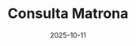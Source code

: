 ---
title: Consulta Matrona
layout: default
modal-id: 6
date: 2025-10-11

# preview del video de IG (copiada a mano)
thumbnail: "https://scontent.cdninstagram.com/v/t51.2885-15/e35/XXXXXXX_n.jpg?...&ccb=1-7"

# link al post (embed oficial)
instagram_url: "https://www.instagram.com/p/DPPX94rkdQg/"

alt: "Consulta Matrona"
category: Web Development
description: >
  Texto de prueba de la noticia.
---